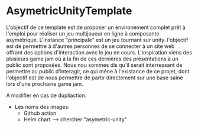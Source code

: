 # AsymetricUnityTemplate
L'objectif de ce template est de proposer un environement complet prêt à l'emploi pour réaliser un jeu multijoueur en ligne à composante asymetrique.
L'instance "principale" est un jeu tournant sur unity. l'objectif est de permettre à d'autres personnes de se connecter à un site web offrant des options d'interaction avec le jeu en cours.
L'inspiration viens des plusieurs game jam où à la fin de ces dernières des présentations à un public sont proposées. Nous nou sommes dis qu'il serait interressant de permettre au public d'interagir, ce qui mêne à l'existance de ce projet, dont l'objectif est de nous permettre de partir directement sur une base saine lors d'une prochaine game jam. 

A modifier en cas de dupliaction:
- Les noms des images:
    - Github action
    - Helm chart
    --> chercher "asymetric-unity"
